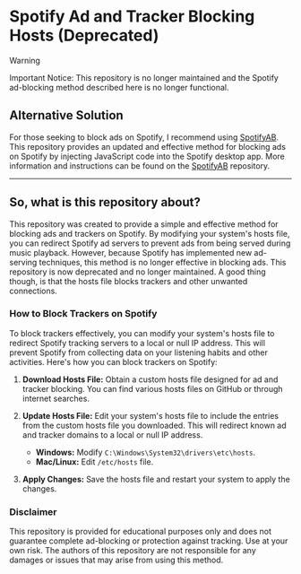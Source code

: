 # Spotify Ad and Tracker Blocking Hosts (Deprecated)

> [!WARNING]  
> Important Notice: This repository is no longer maintained and the Spotify ad-blocking method described here is no longer functional.
>
> ## Alternative Solution
>
> For those seeking to block ads on Spotify, I recommend using [SpotifyAB](https://www.github.com/An0n-00/SpotifyAB). This repository provides an updated and effective method for blocking ads on Spotify by injecting JavaScript code into the Spotify desktop app. More information and instructions can be found on the [SpotifyAB](https://www.github.com/An0n-00/SpotifyAB) repository.

---

## So, what is this repository about?

This repository was created to provide a simple and effective method for blocking ads and trackers on Spotify. By modifying your system's hosts file, you can redirect Spotify ad servers to prevent ads from being served during music playback. However, because Spotify has implemented new ad-serving techniques, this method is no longer effective in blocking ads. This repository is now deprecated and no longer maintained. A good thing though, is that the hosts file blocks trackers and other unwanted connections.

### How to Block Trackers on Spotify

To block trackers effectively, you can modify your system's hosts file to redirect Spotify tracking servers to a local or null IP address. This will prevent Spotify from collecting data on your listening habits and other activities. Here's how you can block trackers on Spotify:

1. **Download Hosts File:** Obtain a custom hosts file designed for ad and tracker blocking. You can find various hosts files on GitHub or through internet searches.
   
2. **Update Hosts File:** Edit your system's hosts file to include the entries from the custom hosts file you downloaded. This will redirect known ad and tracker domains to a local or null IP address.

   - **Windows:** Modify `C:\Windows\System32\drivers\etc\hosts`.
   - **Mac/Linux:** Edit `/etc/hosts` file.

3. **Apply Changes:** Save the hosts file and restart your system to apply the changes.

### Disclaimer

This repository is provided for educational purposes only and does not guarantee complete ad-blocking or protection against tracking. Use at your own risk. The authors of this repository are not responsible for any damages or issues that may arise from using this method. 
